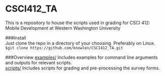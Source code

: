 # CSCI412_TA  
This is a repository to house the scripts used in grading for CSCI 412: Mobile Development at Western Washington University

###Install  
Just clone the repo in a directory of your choosing. Preferably on Linux.   
`$git clone https://github.com/knowlen/CSCI412_TA.git`  

###Overview
[examples/](https://github.com/knowlen/CSCI412_TA/tree/master/examples) 
Includes examples for command line arguments and outputs for relevant scripts.    
[scripts/](https://github.com/knowlen/CSCI412_TA/tree/master/scripts) 
Includes scripts for grading and pre-processing the survey forms.  

